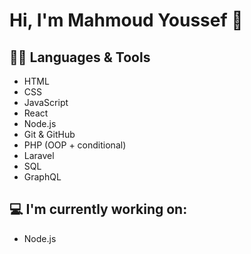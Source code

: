 # Hi, I'm Mahmoud Youssef 👋

## 👨‍💻 Languages & Tools

- HTML
- CSS
- JavaScript
- React
- Node.js
- Git & GitHub
- PHP (OOP + conditional)
- Laravel
- SQL
- GraphQL

## 💻 I'm currently working on:
- Node.js
